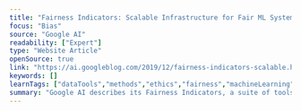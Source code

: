 ```yaml
---
title: "Fairness Indicators: Scalable Infrastructure for Fair ML Systems "
focus: "Bias"
source: "Google AI"
readability: ["Expert"]
type: "Website Article"
openSource: true
link: "https://ai.googleblog.com/2019/12/fairness-indicators-scalable.html"
keywords: []
learnTags: ["dataTools","methods","ethics","fairness","machineLearning"]
summary: "Google AI describes its Fairness Indicators, a suite of tools that enable regular computation and visualization of fairness metrics for binary and multi-class classification. "
---
```


